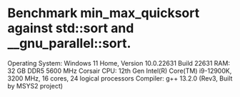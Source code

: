 # Benchmark min_max_quicksort against std::sort and __gnu_parallel::sort.

Operating System: Windows 11 Home, Version 10.0.22631 Build 22631
RAM: 32 GB DDR5 5600 MHz Corsair
CPU: 12th Gen Intel(R) Core(TM) i9-12900K, 3200 MHz, 16 cores, 24 logical processors
Compiler: g++ 13.2.0 (Rev3, Built by MSYS2 project)